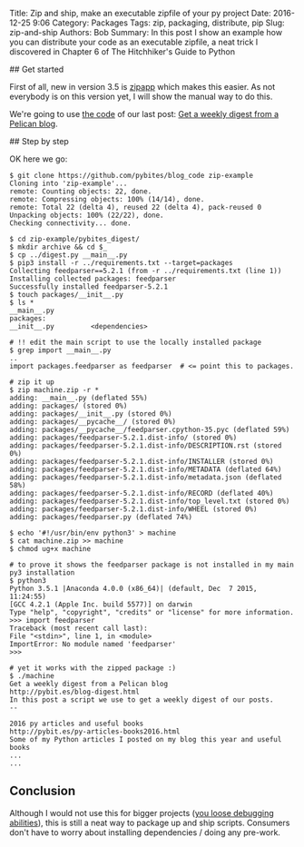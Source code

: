 Title: Zip and ship, make an executable zipfile of your py project
Date: 2016-12-25 9:06
Category: Packages
Tags: zip, packaging, distribute, pip
Slug: zip-and-ship
Authors: Bob
Summary: In this post I show an example how you can distribute your code as an executable zipfile, a neat trick I discovered in Chapter 6 of The Hitchhiker's Guide to Python

## Get started

First of all, new in version 3.5 is [zipapp](https://docs.python.org/3/library/zipapp.html) which makes this easier. As not everybody is on this version yet, I will show the manual way to do this.

We're going to use [the code](https://github.com/pybites/blog_code/tree/master/pybites_digest) of our last post: [Get a weekly digest from a Pelican blog](http://pybit.es/blog-digest.html). 

## Step by step

OK here we go:

	$ git clone https://github.com/pybites/blog_code zip-example
	Cloning into 'zip-example'...
	remote: Counting objects: 22, done.
	remote: Compressing objects: 100% (14/14), done.
	remote: Total 22 (delta 4), reused 22 (delta 4), pack-reused 0
	Unpacking objects: 100% (22/22), done.
	Checking connectivity... done.

	$ cd zip-example/pybites_digest/
	$ mkdir archive && cd $_
	$ cp ../digest.py __main__.py
	$ pip3 install -r ../requirements.txt --target=packages
	Collecting feedparser==5.2.1 (from -r ../requirements.txt (line 1))
	Installing collected packages: feedparser
	Successfully installed feedparser-5.2.1
	$ touch packages/__init__.py
	$ ls *
	__main__.py
	packages:
	__init__.py			<dependencies>

	# !! edit the main script to use the locally installed package
    $ grep import __main__.py 
	..
	import packages.feedparser as feedparser  # <= point this to packages.

	# zip it up
    $ zip machine.zip -r *
	adding: __main__.py (deflated 55%)
	adding: packages/ (stored 0%)
	adding: packages/__init__.py (stored 0%)
	adding: packages/__pycache__/ (stored 0%)
	adding: packages/__pycache__/feedparser.cpython-35.pyc (deflated 59%)
	adding: packages/feedparser-5.2.1.dist-info/ (stored 0%)
	adding: packages/feedparser-5.2.1.dist-info/DESCRIPTION.rst (stored 0%)
	adding: packages/feedparser-5.2.1.dist-info/INSTALLER (stored 0%)
	adding: packages/feedparser-5.2.1.dist-info/METADATA (deflated 64%)
	adding: packages/feedparser-5.2.1.dist-info/metadata.json (deflated 58%)
	adding: packages/feedparser-5.2.1.dist-info/RECORD (deflated 40%)
	adding: packages/feedparser-5.2.1.dist-info/top_level.txt (stored 0%)
	adding: packages/feedparser-5.2.1.dist-info/WHEEL (stored 0%)
	adding: packages/feedparser.py (deflated 74%)

    $ echo '#!/usr/bin/env python3' > machine
    $ cat machine.zip >> machine
    $ chmod ug+x machine

	# to prove it shows the feedparser package is not installed in my main py3 installation
    $ python3
	Python 3.5.1 |Anaconda 4.0.0 (x86_64)| (default, Dec  7 2015, 11:24:55) 
	[GCC 4.2.1 (Apple Inc. build 5577)] on darwin
	Type "help", "copyright", "credits" or "license" for more information.
	>>> import feedparser
	Traceback (most recent call last):
	File "<stdin>", line 1, in <module>
	ImportError: No module named 'feedparser'
	>>> 

	# yet it works with the zipped package :)
    $ ./machine 
	Get a weekly digest from a Pelican blog
	http://pybit.es/blog-digest.html
	In this post a script we use to get a weekly digest of our posts.
	--

	2016 py articles and useful books
	http://pybit.es/py-articles-books2016.html
	Some of my Python articles I posted on my blog this year and useful books
	...
	...


## Conclusion

Although I would not use this for bigger projects ([you loose debugging abilities](https://blogs.gnome.org/jamesh/2012/05/21/python-zip-files/)), this is still a neat way to package up and ship scripts. Consumers don't have to worry about installing dependencies / doing any pre-work.
